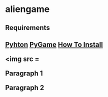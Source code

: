 # aliengame

<h2>Requirements<h2>
<a href = "https://www.python.org/downloads/">Pyhton</a>
<a href = "https://www.lfd.uci.edu/~gohlke/pythonlibs/#pygame">PyGame</a>
<a href = "https://www.youtube.com/watch?v=_GikMdhAhv0">How To Install</a>

<img  src =

<p>
  Paragraph 1  
</p>
<p>
  Paragraph 2 
<p>
